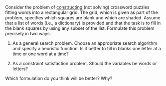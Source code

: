 

Consider the problem of <a href="#footnote1">constructing</a> (not solving)
crossword puzzles fitting words into a rectangular grid. The grid,
which is given as part of the problem, specifies which squares are blank
and which are shaded. Assume that a list of words (i.e., a dictionary)
is provided and that the task is to fill in the blank squares by using
any subset of the list. Formulate this problem precisely in two ways:<br>

1.  As a general search problem. Choose an appropriate search algorithm
    and specify a heuristic function. Is it better to fill in blanks one
    letter at a time or one word at a time?<br>

2.  As a constraint satisfaction problem. Should the variables be words
    or letters?<br>

Which formulation do you think will be better? Why?<br>
